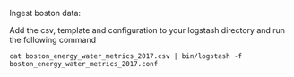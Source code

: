Ingest boston data:

Add the csv, template and configuration to your logstash directory and run the following command

```
cat boston_energy_water_metrics_2017.csv | bin/logstash -f boston_energy_water_metrics_2017.conf
```
